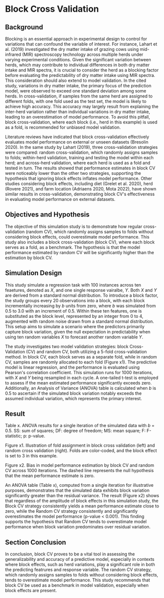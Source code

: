 # Block Cross Validation

## Background

Blocking is an essential approach in experimental design to control for variations that can confound the variable of interest. For instance, Lahart et al. (2019) investigated the dry matter intake of grazing cows using mid-infrared (MIR) spectroscopy technology across multiple herds under varying experimental conditions. Given the significant variation between herds, which may contribute to individual differences in both dry matter intake and MIR spectra, it is crucial to consider the herd as a blocking factor before evaluating the predictability of dry matter intake using MIR spectra. This consideration should also extend to model validation. In the cited study, variations in dry matter intake, the primary focus of the prediction model, were observed to exceed one standard deviation among some herds. In cross-validation, if samples from the same herd are assigned to different folds, with one fold used as the test set, the model is likely to achieve high accuracy. This accuracy may largely result from explaining the inter-herd variation rather than individual variations in dry matter intake, leading to an overestimation of model performance. To avoid this pitfall, block cross-validation, where each block (i.e., herd in this example) is used as a fold, is recommended for unbiased model validation.

Literature reviews have indicated that block cross-validation effectively evaluates model performance on external or unseen datasets (Bresolin 2020). In the same study by Lahart (2019), three cross-validation strategies were compared: random cross-validation, which randomly assigns samples to folds; within-herd validation, training and testing the model within each herd; and across-herd validation, where each herd is used as a fold and tested in turn. The results showed that performance estimates in block CV were noticeably lower than the other two strategies, supporting the hypothesis that ignoring block effects inflates model performance. Other studies considering block effects, including diet (Grelet et al. 2020), herd (Rovere 2021), and farm location (Adriaens 2020, Mota 2022), have shown similar results in cross-validation, demonstrating block CV's effectiveness in evaluating model performance on external datasets.

## Objectives and Hypothesis

The objective of this simulation study is to demonstrate how regular cross-validation (random CV), which randomly assigns samples to folds without considering block effects, could overestimate model performance. This study also includes a block cross-validation (block CV), where each block serves as a fold, as a benchmark. The hypothesis is that the model performance estimated by random CV will be significantly higher than the estimation by block CV.


## Simulation Design

This study simulate a regression task with 100 instances across ten feaetures, denoted as $X$, and one single response vairalbe, $Y$. Both $X$ and $Y$ are derived from a standard normal distribution. To introduce a block factor, the study groups every 20 observations into a block, with each block incrementally increasing by $b$ units from zero, where $b$ was simulated from 0.5 to 3.0 with an increment of 0.5. Within these ten features, one is substituted as the block level, represented by an integer from 0 to 4, augmented with random noise drawn from a standard normal distribution. This setup aims to simulate a scenario where the predictors primarily capture block variation, given the null expectation in predictability when using ten random variables $X$ to forecast another random variable $Y$.

The study investigates two model validation strategies: block Cross-Validation (CV) and random CV, both utilizing a 5-fold cross-validation method. In block CV, each block serves as a separate fold, while in random CV, samples are randomly allocated to each fold (Figure x1). The predictive model is linear regression, and the performance is evaluated using Pearson's correlation coefficient. This simulation runs for 1000 iterations, with $X$ and $Y$ being resampled in each cycle. A one-tailed t-test is employed to assess if the mean estimated performance significantly exceeds zero. Additionally, an Analysis of Variance (ANOVA) table is calculated when $b$ is 0.5
to ascertain if the simulated block variation notably exceeds the assumed individual variation, which represents the primary interest.

## Result

Table x. ANOVA results for a single iteration of the simulated data with $b$ = 0.5. SS: sum of squares; DF: degree of freedom; MS: mean square; F: F-statistic; p: p-value.

Figure x1. Illustration of fold assignment in block cross validation (left) and random cross validation (right). Folds are color-coded, and the block effect is set to 3 in this example.

Figure x2. Bias in model performance estimation by block CV and random CV across 1000 iterations. The dashed line represents the null hypothesis that the mean performance estimate is zero.

An ANOVA table (Table x), computed from a single iteration for illustrative purposes, demonstrates that the simulated data exhibits block variation significantly greater than the residual variance. The result (Figure x2) shows that regardless of the amplitude of block effects in this simulation study, the Block CV strategy consistently yields a mean performance estimate close to zero, while the Random CV strategy consistently and significantly overestimates the model performance (p-value < 0.001). This finding supports the hypothesis that Random CV tends to overestimate model performance when block variation predominates over residual variation.

## Section Conclusion

In conclusion, block CV proves to be a vital tool in assessing the generalizability and accuracy of a predictive model, especially in contexts where block effects, such as herd variations, play a significant role in both the predicting featrures and response variable. The random CV strategy, which randomly assigns samples to folds without considering block effects, tends to overestimate model performance. This study recommends that block CV be used as a benchmark in model validation, especially when block effects are present.
